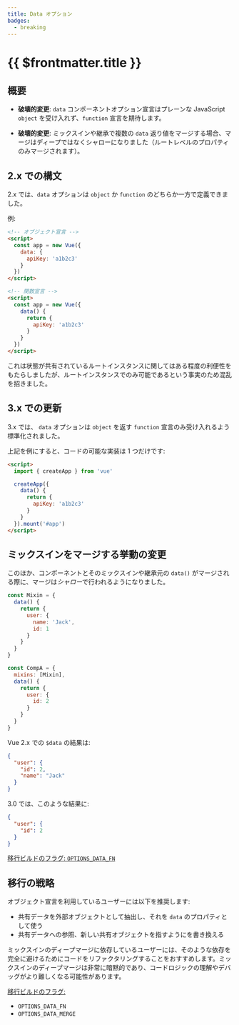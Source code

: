 ```yaml
---
title: Data オプション
badges:
  - breaking
---
```


# {{ $frontmatter.title }} <MigrationBadges :badges="$frontmatter.badges" />

## 概要

- **破壊的変更**: `data` コンポーネントオプション宣言はプレーンな JavaScript `object` を受け入れず、`function` 宣言を期待します。

- **破壊的変更**: ミックスインや継承で複数の `data` 返り値をマージする場合、マージはディープではなくシャローになりました（ルートレベルのプロパティのみマージされます）。

## 2.x での構文

2.x では、`data` オプションは `object` か `function` のどちらか一方で定義できました。

例:

```html
<!-- オブジェクト宣言 -->
<script>
  const app = new Vue({
    data: {
      apiKey: 'a1b2c3'
    }
  })
</script>

<!-- 関数宣言 -->
<script>
  const app = new Vue({
    data() {
      return {
        apiKey: 'a1b2c3'
      }
    }
  })
</script>
```

これは状態が共有されているルートインスタンスに関してはある程度の利便性をもたらしましたが、ルートインスタンスでのみ可能であるという事実のため混乱を招きました。

## 3.x での更新

3.x では、 `data` オプションは `object` を返す `function` 宣言のみ受け入れるよう標準化されました。

上記を例にすると、コードの可能な実装は 1 つだけです:

```html
<script>
  import { createApp } from 'vue'

  createApp({
    data() {
      return {
        apiKey: 'a1b2c3'
      }
    }
  }).mount('#app')
</script>
```

## ミックスインをマージする挙動の変更

このほか、コンポーネントとそのミックスインや継承元の `data()` がマージされる際に、マージは*シャロー*で行われるようになりました。

```js
const Mixin = {
  data() {
    return {
      user: {
        name: 'Jack',
        id: 1
      }
    }
  }
}

const CompA = {
  mixins: [Mixin],
  data() {
    return {
      user: {
        id: 2
      }
    }
  }
}
```

Vue 2.x での `$data` の結果は:

```json
{
  "user": {
    "id": 2,
    "name": "Jack"
  }
}
```

3.0 では、このような結果に:

```json
{
  "user": {
    "id": 2
  }
}
```

[移行ビルドのフラグ: `OPTIONS_DATA_FN`](migration-build.html#compat-の設定)

## 移行の戦略

オブジェクト宣言を利用しているユーザーには以下を推奨します:

- 共有データを外部オブジェクトとして抽出し、それを `data` のプロパティとして使う
- 共有データへの参照、新しい共有オブジェクトを指すようにを書き換える

ミックスインのディープマージに依存しているユーザーには、そのような依存を完全に避けるためにコードをリファクタリングすることをおすすめします。ミックスインのディープマージは非常に暗黙的であり、コードロジックの理解やデバッグがより難しくなる可能性があります。

[移行ビルドのフラグ:](migration-build.html#compat-の設定)

- `OPTIONS_DATA_FN`
- `OPTIONS_DATA_MERGE`
